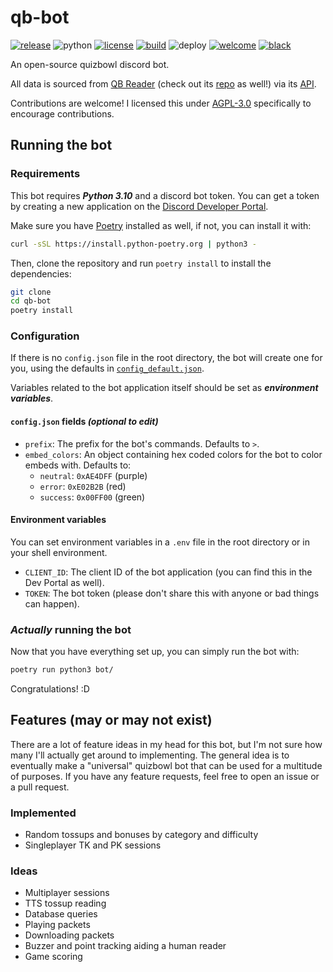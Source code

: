 # qb-bot

[![release](https://img.shields.io/github/v/release/g3ner1c/qb-bot?include_prereleases)](https://github.com/g3ner1c/qb-bot/releases)
![python](https://img.shields.io/badge/python-3.10-blue)
[![license](https://img.shields.io/github/license/g3ner1c/qb-bot)](./LICENSE)
[![build](https://img.shields.io/github/actions/workflow/status/g3ner1c/qb-bot/lint.yml?branch=main)](https://github.com/g3ner1c/qb-bot/actions/workflows/lint.yml)
![deploy](https://img.shields.io/github/deployments/g3ner1c/qb-bot/qb-bot?label=deploy)
[![welcome](https://img.shields.io/badge/PRs-welcome-brightgreen.svg)](https://makeapullrequest.com)
[![black](https://img.shields.io/badge/code%20style-black-000000.svg)](https://github.com/psf/black)

An open-source quizbowl discord bot.

All data is sourced from [QB Reader](https://www.qbreader.org/) (check out its [repo](https://www.github.com/qbreader/website) as well!) via its [API](https://www.qbreader.org/api-info).

Contributions are welcome! I licensed this under [AGPL-3.0](./LICENSE) specifically to encourage contributions.

## Running the bot

### Requirements

This bot requires ***Python 3.10*** and a discord bot token. You can get a token by creating a new application on the [Discord Developer Portal](https://discord.com/developers/applications).

Make sure you have [Poetry](https://python-poetry.org/) installed as well, if not, you can install it with:

```sh
curl -sSL https://install.python-poetry.org | python3 -
```

Then, clone the repository and run `poetry install` to install the dependencies:

```sh
git clone
cd qb-bot
poetry install
```

### Configuration

If there is no `config.json` file in the root directory, the bot will create one for you, using the defaults in [`config_default.json`](./config_default.json).

Variables related to the bot application itself should be set as ***environment variables***.

#### `config.json` fields *(optional to edit)*

- `prefix`: The prefix for the bot's commands. Defaults to `>`.
- `embed_colors`: An object containing hex coded colors for the bot to color embeds with. Defaults to:
  - `neutral`: `0xAE4DFF` (purple)
  - `error`: `0xE02B2B` (red)
  - `success`: `0x00FF00` (green)

#### Environment variables

You can set environment variables in a `.env` file in the root directory or in your shell environment.

- `CLIENT_ID`: The client ID of the bot application (you can find this in the Dev Portal as well).
- `TOKEN`: The bot token (please don't share this with anyone or bad things can happen).

### *Actually* running the bot

Now that you have everything set up, you can simply run the bot with:

```sh
poetry run python3 bot/
```

Congratulations! :D

## Features (may or may not exist)

There are a lot of feature ideas in my head for this bot, but I'm not sure how many I'll actually get around to implementing.
The general idea is to eventually make a "universal" quizbowl bot that can be used for a multitude of purposes.
If you have any feature requests, feel free to open an issue or a pull request.

### Implemented

- Random tossups and bonuses by category and difficulty
- Singleplayer TK and PK sessions

### Ideas

- Multiplayer sessions
- TTS tossup reading
- Database queries
- Playing packets
- Downloading packets
- Buzzer and point tracking aiding a human reader
- Game scoring
